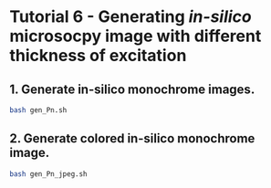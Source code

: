 # Tutorial 6 - Generating *in-silico* microsocpy image with different thickness of excitation

## 1. Generate in-silico monochrome images. 
```bash
bash gen_Pn.sh
```

## 2. Generate colored in-silico monochrome image.
```bash
bash gen_Pn_jpeg.sh
```



